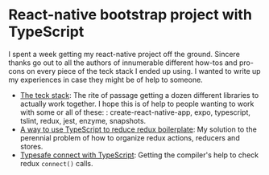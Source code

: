 # React-native bootstrap project with TypeScript

I spent a week getting my react-native project off the ground. Sincere thanks go out to all the authors of innumerable different how-tos and pro-cons on every piece of the teck stack I ended up using. I wanted to write up my experiences in case they might be of help to someone.

* [The teck stack](https://github.com/rasmus-storjohann/ReduxTypescript/blob/master/react-native-typescript-tech-stack.md): The rite of passage getting a dozen different libraries to actually work together. I hope this is of help to people wanting to work with some or all of these: : create-react-native-app, expo, typescript, tslint, redux, jest, enzyme, snapshots.
* [A way to use TypeScript to reduce redux boilerplate](https://github.com/rasmus-storjohann/ReduxTypescript/blob/master/dry-redux-with-typescript.md): My solution to the perennial problem of how to organize redux actions, reducers and stores.
* [Typesafe connect with TypeScript](https://github.com/rasmus-storjohann/ReduxTypescript/blob/master/connect-with-typescript.md): Getting the compiler's help to check redux `connect()` calls.

